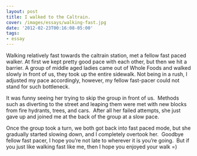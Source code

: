 ```yaml
---
layout: post
title: I walked to the Caltrain.
cover: /images/essays/walking-fast.jpg
date: '2012-02-23T00:16:08-05:00'
tags:
- essay
---
```

Walking relatively fast towards the caltrain station, met a fellow fast paced walker. At first we kept pretty good pace with each other, but then we hit a barrier. A group of middle aged ladies came out of Whole Foods and walked slowly in front of us, they took up the entire sidewalk. Not being in a rush, I adjusted my pace accordingly, however, my fellow fast-pacer could not stand for such bottleneck.

It was funny seeing her trying to skip the group in front of us.  Methods such as diverting to the street and leaping them were met with new blocks from fire hydrants, trees, and cars.  After all her failed attempts, she just gave up and joined me at the back of the group at a slow pace.  

Once the group took a turn, we both got back into fast paced mode, but she gradually started slowing down, and I completely overtook her.  Goodbye fellow fast pacer, I hope you’re not late to wherever it is you’re going.  But if you just like walking fast like me, then I hope you enjoyed your walk =)

